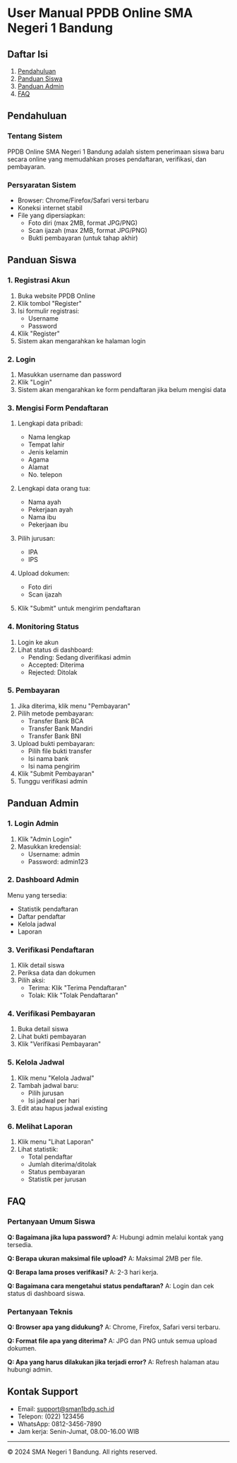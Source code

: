 # User Manual PPDB Online SMA Negeri 1 Bandung

## Daftar Isi
1. [Pendahuluan](#pendahuluan)
2. [Panduan Siswa](#panduan-siswa)
3. [Panduan Admin](#panduan-admin)
4. [FAQ](#faq)

## Pendahuluan

### Tentang Sistem
PPDB Online SMA Negeri 1 Bandung adalah sistem penerimaan siswa baru secara online yang memudahkan proses pendaftaran, verifikasi, dan pembayaran.

### Persyaratan Sistem
- Browser: Chrome/Firefox/Safari versi terbaru
- Koneksi internet stabil
- File yang dipersiapkan:
  - Foto diri (max 2MB, format JPG/PNG)
  - Scan ijazah (max 2MB, format JPG/PNG)
  - Bukti pembayaran (untuk tahap akhir)

## Panduan Siswa

### 1. Registrasi Akun
1. Buka website PPDB Online
2. Klik tombol "Register"
3. Isi formulir registrasi:
   - Username
   - Password
4. Klik "Register"
5. Sistem akan mengarahkan ke halaman login

### 2. Login
1. Masukkan username dan password
2. Klik "Login"
3. Sistem akan mengarahkan ke form pendaftaran jika belum mengisi data

### 3. Mengisi Form Pendaftaran
1. Lengkapi data pribadi:
   - Nama lengkap
   - Tempat lahir
   - Jenis kelamin
   - Agama
   - Alamat
   - No. telepon

2. Lengkapi data orang tua:
   - Nama ayah
   - Pekerjaan ayah
   - Nama ibu
   - Pekerjaan ibu

3. Pilih jurusan:
   - IPA
   - IPS

4. Upload dokumen:
   - Foto diri
   - Scan ijazah

5. Klik "Submit" untuk mengirim pendaftaran

### 4. Monitoring Status
1. Login ke akun
2. Lihat status di dashboard:
   - Pending: Sedang diverifikasi admin
   - Accepted: Diterima
   - Rejected: Ditolak

### 5. Pembayaran
1. Jika diterima, klik menu "Pembayaran"
2. Pilih metode pembayaran:
   - Transfer Bank BCA
   - Transfer Bank Mandiri
   - Transfer Bank BNI
3. Upload bukti pembayaran:
   - Pilih file bukti transfer
   - Isi nama bank
   - Isi nama pengirim
4. Klik "Submit Pembayaran"
5. Tunggu verifikasi admin

## Panduan Admin

### 1. Login Admin
1. Klik "Admin Login"
2. Masukkan kredensial:
   - Username: admin
   - Password: admin123

### 2. Dashboard Admin
Menu yang tersedia:
- Statistik pendaftaran
- Daftar pendaftar
- Kelola jadwal
- Laporan

### 3. Verifikasi Pendaftaran
1. Klik detail siswa
2. Periksa data dan dokumen
3. Pilih aksi:
   - Terima: Klik "Terima Pendaftaran"
   - Tolak: Klik "Tolak Pendaftaran"

### 4. Verifikasi Pembayaran
1. Buka detail siswa
2. Lihat bukti pembayaran
3. Klik "Verifikasi Pembayaran"

### 5. Kelola Jadwal
1. Klik menu "Kelola Jadwal"
2. Tambah jadwal baru:
   - Pilih jurusan
   - Isi jadwal per hari
3. Edit atau hapus jadwal existing

### 6. Melihat Laporan
1. Klik menu "Lihat Laporan"
2. Lihat statistik:
   - Total pendaftar
   - Jumlah diterima/ditolak
   - Status pembayaran
   - Statistik per jurusan

## FAQ

### Pertanyaan Umum Siswa

**Q: Bagaimana jika lupa password?**
A: Hubungi admin melalui kontak yang tersedia.

**Q: Berapa ukuran maksimal file upload?**
A: Maksimal 2MB per file.

**Q: Berapa lama proses verifikasi?**
A: 2-3 hari kerja.

**Q: Bagaimana cara mengetahui status pendaftaran?**
A: Login dan cek status di dashboard siswa.

### Pertanyaan Teknis

**Q: Browser apa yang didukung?**
A: Chrome, Firefox, Safari versi terbaru.

**Q: Format file apa yang diterima?**
A: JPG dan PNG untuk semua upload dokumen.

**Q: Apa yang harus dilakukan jika terjadi error?**
A: Refresh halaman atau hubungi admin.

## Kontak Support

- Email: support@sman1bdg.sch.id
- Telepon: (022) 123456
- WhatsApp: 0812-3456-7890
- Jam kerja: Senin-Jumat, 08.00-16.00 WIB

---
© 2024 SMA Negeri 1 Bandung. All rights reserved.
